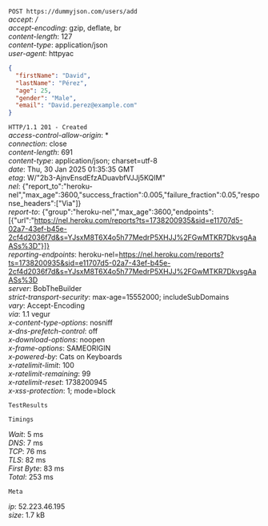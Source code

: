 `POST https://dummyjson.com/users/add`  
*accept*: */*  
*accept-encoding*: gzip, deflate, br  
*content-length*: 127  
*content-type*: application/json  
*user-agent*: httpyac  
  
```json  
{  
  "firstName": "David",  
  "lastName": "Pérez",  
  "age": 25,  
  "gender": "Male",  
  "email": "David.perez@example.com"  
}  
```  
  
`HTTP/1.1 201 - Created`  
*access-control-allow-origin*: *  
*connection*: close  
*content-length*: 691  
*content-type*: application/json; charset=utf-8  
*date*: Thu, 30 Jan 2025 01:35:35 GMT  
*etag*: W/"2b3-AjnvEnsdEfzADuavbfVJJj5KQIM"  
*nel*: {"report_to":"heroku-nel","max_age":3600,"success_fraction":0.005,"failure_fraction":0.05,"response_headers":["Via"]}  
*report-to*: {"group":"heroku-nel","max_age":3600,"endpoints":[{"url":"https://nel.heroku.com/reports?ts=1738200935&sid=e11707d5-02a7-43ef-b45e-2cf4d2036f7d&s=YJsxM8T6X4o5h77MedrP5XHJJ%2FGwMTKR7DkvsgAaASs%3D"}]}  
*reporting-endpoints*: heroku-nel=https://nel.heroku.com/reports?ts=1738200935&sid=e11707d5-02a7-43ef-b45e-2cf4d2036f7d&s=YJsxM8T6X4o5h77MedrP5XHJJ%2FGwMTKR7DkvsgAaASs%3D  
*server*: BobTheBuilder  
*strict-transport-security*: max-age=15552000; includeSubDomains  
*vary*: Accept-Encoding  
*via*: 1.1 vegur  
*x-content-type-options*: nosniff  
*x-dns-prefetch-control*: off  
*x-download-options*: noopen  
*x-frame-options*: SAMEORIGIN  
*x-powered-by*: Cats on Keyboards  
*x-ratelimit-limit*: 100  
*x-ratelimit-remaining*: 99  
*x-ratelimit-reset*: 1738200945  
*x-xss-protection*: 1; mode=block  
  
  
`TestResults`  
  
  
  
`Timings`  
  
*Wait*: 5 ms  
*DNS*: 7 ms  
*TCP*: 76 ms  
*TLS*: 82 ms  
*First Byte*: 83 ms  
*Total*: 253 ms  
  
  
`Meta`  
  
*ip*: 52.223.46.195  
*size*: 1.7 kB